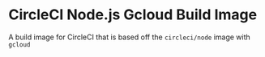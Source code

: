 # CircleCI Node.js Gcloud Build Image

A build image for CircleCI that is based off the `circleci/node` image with `gcloud`
